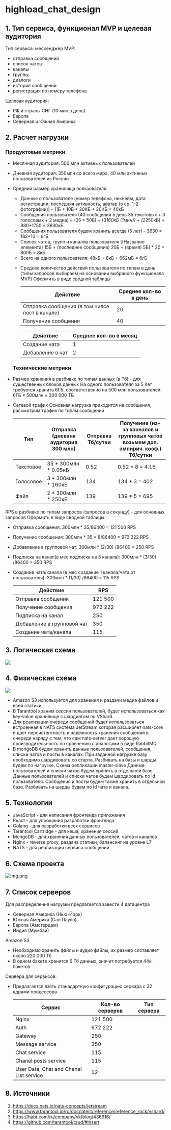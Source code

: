 # highload_chat_design

## 1. Тип сервиса, функционал MVP и целевая аудитория
Тип сервиса: мессенджер
MVP:
- отправка сообщений
- список чатов
- каналы
- группы
- диалоги
- история сообщений
- регистрация по номеру телефона

Целевая аудитория:
- РФ и страны СНГ (10 мин в день)
- Европа
- Северная и Южная Америка

## 2. Расчет нагрузки
### Продуктовые метрики
 - Месячная аудитория: 500 млн активных пользователей
 - Дневная аудитория: 350млн со всего мира, 40 млн активных пользователей из России
 - Средний размер хранилища пользователя:
    * Данные о пользователе (номер телефона, никнейм, дата регистрации, последняя активность, аватар (в ср. 1-2 фотографии)) - 11Б + 10Б + 20КБ + 20КБ = 40кБ
    * Сообщения пользователя (40 сообщений в день 35 текстовых + 3 голосовых + 2 медиа) = (35 * 50Б) + (3*160кБ (1мин)) + (2*250кБ) = 880+1750 = 3630кБ
    * Сообщения пользователя будем хранить всегда (5 лет) - 3630 * 182*10 = 6гБ
    * Список чатов, групп и каналов пользователя [(Название элемента) 15Б + (последнее сообщение) 20Б + (время) 5Б] * 20 = 800Б = 8кБ
    * Всего на одного пользователя: 48кБ + 8кБ + 662мБ = 6гБ
   - Среднее количество действий пользователя по типам в день (типы запросов выбираем на основании выбраного функционала MVP) Оформить в виде сводной таблицы

     Действие                                          | Среднее кол-во в день
     ------------------------------------------------- | -------------
     Отправка сообщения (в том чилсе пост в канале)    | 20
     Получение сообщения                               | 40

     Действие             | Среднее кол-во в месяц
     -------------------- | ----------------------
     Создание чата        | 1
     Добавление в чат     | 2
   
   ### Технические метрики
 - Размер хранения в разбивке по типам данных (в Тб) - для существенных блоков данных
    На одного пользователя за 5 лет требуется хранить 6ГБ, соответственно на 500 млн пользователей:
    6ГБ * 500млн = 300 000 ТБ
 - Сетевой трафик
    Основная нагрузка приходится на сообщения, рассмотрим трафик по типам сообщений

    Тип          | Отправка (дневаня аудитория 300 млн) | Отправка Тб/сутки | Получение (из-за какналов и групповых чатов возьмем доп. эмпирич. коэф.) Тб/сутки 
   ------------- |--------------------------------------|-------------------|-----------------------------------------------------------------------------------|
   Текстовое     | 35 * 300млн * 0.05кБ                 | 0.52              | 0.52 * 8 = 4.16                                                                   |
   Голосовое     | 3 * 300млн * 160кБ                   | 134               | 134 * 3 = 402                                                                     |
   Файл          | 2 * 300млн * 250кБ                   | 139               | 139 * 5 = 695                                                                     |

 RPS в разбивке по типам запросов (запросов в секунду) - для основных запросов Оформить в виде сводной таблицы.
 
 - Отправка сообщения: 300млн * 35/86400 = 121 500 RPS
 - Получение сообщения: 300млн * 35 * 8/86400 = 972 222 RPS
 - Добавление в групповой чат: 300млн * (2/30) /86400 = 250 RPS
 - Подписка на канал(в мес подписка на 3 канала): 300млн * (3/30) /86400 = 350 RPS
 - Создание чата/канала (в мес создание 1 канала/чата от пользователя): 300млн * (1/30) /86400 = 115 RPS

   Действие                            | RPS
   ------------------------------------| ---
   Отправка сообщения                  | 121 500
   Получение сообщения                 | 972 222
   Подписка на канал                   | 250
   Добавление в групповой чат          | 350
   Создание чата/канала                | 115

## 3. Логическая схема

![](internal/logic_scheme.png)

## 4. Физическая схема
![](internal/db-chat@2x.png)

- Amazon S3 используется для хранения и раздачи медиа файлов и всей статики.
- В Tarantool храним сессии пользователей, будет использоваться как key-value хранилище с шардингом по VShard.
- Для реализации очереди сообщений будет использоваться встроенная в NATS система JetStream которая расширяет nats-core
и дает персистентность и надежность хранения сообщений в очереди наряду с тем, что сам nats-server дает хорошую 
производительность по сравнению с аналогами в виде RabbitMQ.
- В mongoDB будем хранить данные пользователей, сообщения, списки чатов и посты в каналах. 
При заданной нагрузке базу необходимо шардировать со старта. Разбивать на базы и шарды будем по нагрузке. Схема репликации master-slave
Данные пользователей и списки чатов будем хранить в отдельной базе. Данные пользователей и списки чатов будем шардировать по id пользователя.
Сообщения и посты будем также хранить в отдельной базе. Разбивать на шарды будем по id чата и канала.

## 5. Технологии
   - JavaScript - для написания фронтенда приложения
   - React - для упрощения разработки фронтенда 
   - Golang - для разработки всех сервисов 
   - Tarantool Cartridge - для кеша, хранения сессий
   - MongoDB - для хранения данных пользователей, чатов и каналов
   - Nginx - reverse proxy, раздача статики, балансинг на уровне L7
   - NATS - для реализации сервиса сообщений

## 6. Схема проекта
![img.png](internal/arch.png)
## 7. Список серверов
Для распределения нагрузки предлагается завести 4 датацентра
- Северная Америка (Нью-Йорк)
- Южная Америка (Сан Пауло)
- Европа (Амстердам)
- Индия (Мумбаи)

Amazon S3
- Необходимо хранить файлы и аудио файлы, их размер составляет около 220 000 Тб
- В одном бакете хранится 5 Тб данных, значит потребуется 44к бакетов

Сервера для сервисов:
- Предлагается взять станадартную конфигурацию сервара с 32 ядрами процессора

    Сервис                                  | Кол-во серверов | Тип сервера
    ----------------------------------------| --------------- | -----------
    Nginx                                   | 121 500         |
    Auth                                    | 972 222         |
    Gateway                                 | 250             |
    Message service                         | 350             |
    Chat service                            | 115             |
    Chanel posts service                    | 115             |
    User Data, Chat and Chanel List service | 12              |

## 8. Источники
1. https://docs.nats.io/nats-concepts/jetstream
2. https://www.tarantool.io/ru/doc/latest/reference/reference_rock/vshard/
3. https://habr.com/ru/company/vk/blog/436916/
4. https://github.com/tarantool/crud/#insert